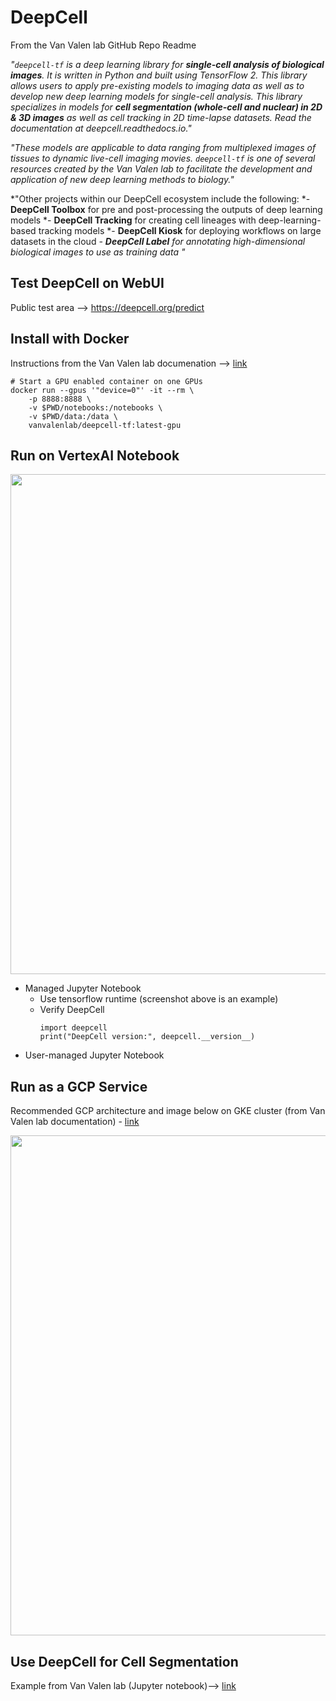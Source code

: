 # DeepCell

From the Van Valen lab GitHub Repo Readme 

*"`deepcell-tf` is a deep learning library for **single-cell analysis of biological images**. It is written in Python and built using TensorFlow 2.  This library allows users to apply pre-existing models to imaging data as well as to develop new deep learning models for single-cell analysis. This library specializes in models for **cell segmentation (whole-cell and nuclear) in 2D & 3D images** as well as cell tracking in 2D time-lapse datasets. Read the documentation at deepcell.readthedocs.io."*
  
*"These models are applicable to data ranging from multiplexed images of tissues to dynamic live-cell imaging movies.  `deepcell-tf` is one of several resources created by the Van Valen lab to facilitate the development and application of new deep learning methods to biology."*

*"Other projects within our DeepCell ecosystem include the following:
*- **DeepCell Toolbox** for pre and post-processing the outputs of deep learning models
*- **DeepCell Tracking** for creating cell lineages with deep-learning-based tracking models
*- **DeepCell Kiosk** for deploying workflows on large datasets in the cloud
*- **DeepCell Label** for annotating high-dimensional biological images to use as training data  "*

## Test DeepCell on WebUI

Public test area --> https://deepcell.org/predict

## Install with Docker

Instructions from the Van Valen lab documenation --> [link](https://deepcell.readthedocs.io/en/latest/#install-with-docker)

```
# Start a GPU enabled container on one GPUs
docker run --gpus '"device=0"' -it --rm \
    -p 8888:8888 \
    -v $PWD/notebooks:/notebooks \
    -v $PWD/data:/data \
    vanvalenlab/deepcell-tf:latest-gpu
```

## Run on VertexAI Notebook

<img src="https://github.com/lynnlangit/TeamTeri/blob/master/Images/DeepCell-verify.png" width=800>

- Managed Jupyter Notebook
    - Use tensorflow runtime (screenshot above is an example)
    - Verify DeepCell
      ```
      import deepcell
      print("DeepCell version:", deepcell.__version__)
      ```
- User-managed Jupyter Notebook

## Run as a GCP Service

Recommended GCP architecture and image below on GKE cluster (from Van Valen lab documentation) - [link](https://deepcell-kiosk.readthedocs.io/en/master/#software-architecture)

<img src="https://raw.githubusercontent.com/vanvalenlab/kiosk-console/master/docs/images/Kiosk_Architecture.png" width=800>

## Use DeepCell for Cell Segmentation

Example from Van Valen lab (Jupyter notebook)--> [link](https://deepcell.readthedocs.io/en/latest/notebooks/Training-Segmentation.html)

